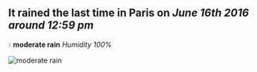 ## It rained the last time in Paris on *June 16th 2016 around 12:59 pm*
💧  **moderate rain** *Humidity 100%*

![moderate rain](http://openweathermap.org/img/w/10d.png)
